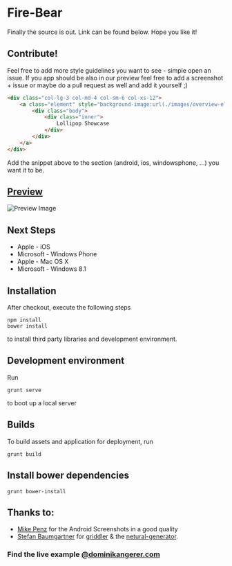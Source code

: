 # Fire-Bear
Finally the source is out. Link can be found below. Hope you like it!

## Contribute!
Feel free to add more style guidelines you want to see - simple open an issue. If you app should be also in our preview feel free to add a screenshot + issue or maybe do a pull request as well and add it yourself ;)

```html
<div class="col-lg-3 col-md-4 col-sm-6 col-xs-12">
	<a class="element" style="background-image:url(./images/overview-elements/LollipopShowcase.png);" href="https://github.com/mikepenz/LollipopShowcase">
		<div class="body">
			<div class="inner">
				Lollipop Showcase
			</div>
		</div>
	</a>
</div>
```

Add the snippet above to the section (android, ios, windowsphone, ...) you want it to be.

## [Preview]
![Preview Image](http://adtime.at/projects/github/fire-bear/images/fire-bear.jpg)

## Next Steps
- Apple - iOS
- Microsoft -  Windows Phone
- Apple - Mac OS X
- Microsoft - Windows 8.1

## Installation

After checkout, execute the following steps

```
npm install
bower install
```

to install third party libraries and development environment.

## Development environment

Run

```
grunt serve
```

to boot up a local server

## Builds

To build assets and application for deployment, run

```
grunt build
```

## Install bower dependencies

```
grunt bower-install
```

## Thanks to:
- [Mike Penz] for the Android Screenshots in a good quality
- [Stefan Baumgartner] for [griddler] & the [netural-generator].

### Find the live example [@dominikangerer.com]

[@dominikangerer.com]:http://dominikangerer.com
[Mike Penz]:http://github.com/mikepenz/
[Stefan Baumgartner]:https://github.com/ddprrt/
[griddler]:https://github.com/ddprrt/griddler/
[netural-generator]:https://github.com/ddprrt/generator-netural/
[Preview]:http://dominikangerer.com/projects/github/fire-bear/
